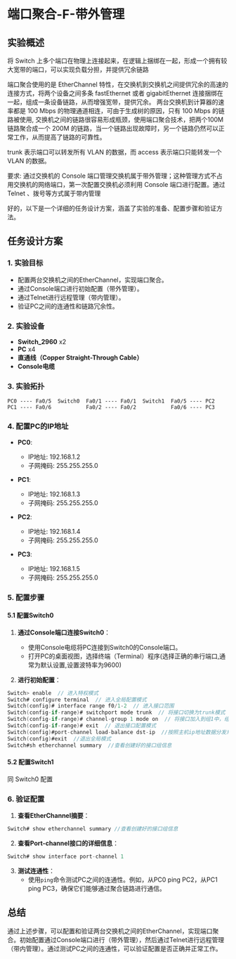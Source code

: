 # 端口聚合-F-带外管理

## 实验概述

将 Switch 上多个端口在物理上连接起来，在逻辑上捆绑在一起，形成一个拥有较大宽带的端口，可以实现负载分担，并提供冗余链路

端口聚合使用的是 EtherChannel 特性，在交换机到交换机之间提供冗余的高速的连接方式，将两个设备之间多条 fastEthernet 或者 gigabitEthernet 连接捆绑在一起，组成一条设备链路，从而增强宽带，提供冗余。
两台交换机到计算器的速率都是 100 Mbps 的物理通道相连，可由于生成树的原因，只有 100 Mbps 的链路被使用, 交换机之间的链路很容易形成瓶颈，使用端口聚合技术，把两个100M 链路聚合成一个 200M 的链路，当一个链路出现故障时，另一个链路仍然可以正常工作，从而提高了链路的可靠性。

trunk 表示端口可以转发所有 VLAN 的数据，而 access 表示端口只能转发一个 VLAN 的数据。

要求: 通过交换机的 Console 端口管理交换机属于带外管理；这种管理方式不占用交换机的网络端口，第一次配置交换机必须利用 Console 端口进行配置。通过 Telnet 、拨号等方式属于带内管理

好的，以下是一个详细的任务设计方案，涵盖了实验的准备、配置步骤和验证方法。

## 任务设计方案

### 1. 实验目标

- 配置两台交换机之间的EtherChannel，实现端口聚合。
- 通过Console端口进行初始配置（带外管理）。
- 通过Telnet进行远程管理（带内管理）。
- 验证PC之间的连通性和链路冗余性。

### 2. 实验设备

- **Switch_2960** x2
- **PC** x4
- **直通线（Copper Straight-Through Cable）**
- **Console电缆**

### 3. 实验拓扑

```
PC0 ---- Fa0/5  Switch0  Fa0/1 ---- Fa0/1  Switch1  Fa0/5 ---- PC2
PC1 ---- Fa0/6           Fa0/2 ---- Fa0/2           Fa0/6 ---- PC3
```

### 4. 配置PC的IP地址

- **PC0**:
  - IP地址: 192.168.1.2
  - 子网掩码: 255.255.255.0

- **PC1**:
  - IP地址: 192.168.1.3
  - 子网掩码: 255.255.255.0

- **PC2**:
  - IP地址: 192.168.1.4
  - 子网掩码: 255.255.255.0

- **PC3**:
  - IP地址: 192.168.1.5
  - 子网掩码: 255.255.255.0

### 5. 配置步骤

#### 5.1 配置Switch0

1. **通过Console端口连接Switch0**：
   - 使用Console电缆将PC连接到Switch0的Console端口。
   - 打开PC的桌面视图，选择终端（Terminal）程序(选择正确的串行端口,通常为默认设置,设置波特率为9600)

2. **进行初始配置**：

```c
Switch> enable  // 进入特权模式
Switch# configure terminal  // 进入全局配置模式
Switch(config)# interface range f0/1-2  // 进入接口范围
Switch(config-if-range)# switchport mode trunk  // 将接口切换为trunk模式
Switch(config-if-range)# channel-group 1 mode on  // 将接口加入到组1中，组模式为on模式（静态聚合）
Switch(config-if-range)# exit  // 退出接口配置模式
Switch(config)#port-channel load-balance dst-ip  //按照主机ip地址数据分发来实现负载均衡
Switch(config)#exit  //退出全局模式
Switch#sh etherchannel summary  //查看创建好的接口组信息
```

#### 5.2 配置Switch1

同 Switch0 配置

### 6. 验证配置

1. **查看EtherChannel摘要**：
```c
Switch# show etherchannel summary //查看创建好的接口组信息
```

2. **查看Port-channel接口的详细信息**：
```c
Switch# show interface port-channel 1
```

3. **测试连通性**：
   - 使用`ping`命令测试PC之间的连通性。例如，从PC0 ping PC2，从PC1 ping PC3，确保它们能够通过聚合链路进行通信。

## 总结

通过上述步骤，可以配置和验证两台交换机之间的EtherChannel，实现端口聚合。初始配置通过Console端口进行（带外管理），然后通过Telnet进行远程管理（带内管理）。通过测试PC之间的连通性，可以验证配置是否正确并正常工作。